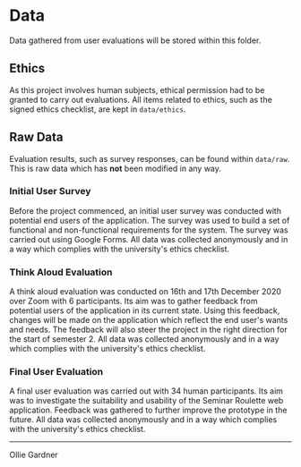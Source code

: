 # Data

Data gathered from user evaluations will be stored within this folder.

## Ethics

As this project involves human subjects, ethical permission had to be granted to carry out evaluations. All items related to ethics, such as the signed ethics checklist, are kept in `data/ethics`.

## Raw Data

Evaluation results, such as survey responses, can be found within `data/raw`. This is raw data which has **not** been modified in any way.

### Initial User Survey

Before the project commenced, an initial user survey was conducted with potential end users of the application. The survey was used to build a set of functional and non-functional requirements for the system. The survey was carried out using Google Forms. All data was collected anonymously and in a way which complies with the university's ethics checklist.

### Think Aloud Evaluation

A think aloud evaluation was conducted on 16th and 17th December 2020 over Zoom with 6 participants. Its aim was to gather feedback from potential users of the application in its current state. Using this feedback, changes will be made on the application which reflect the end user's wants and needs. The feedback will also steer the project in the right direction for the start of semester 2. All data was collected anonymously and in a way which complies with the university's ethics checklist.

### Final User Evaluation

A final user evaluation was carried out with 34 human participants. Its aim was to investigate the suitability and usability of the Seminar Roulette web application. Feedback was gathered to further improve the prototype in the future. All data was collected anonymously and in a way which complies with the university's ethics checklist.

---

Ollie Gardner
